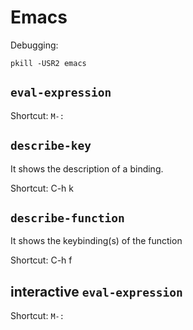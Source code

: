 # Emacs

Debugging:

```
pkill -USR2 emacs 
```

## `eval-expression`

Shortcut: `M-:`

## `describe-key`

It shows the description of a binding.

Shortcut: C-h k

## `describe-function`

It shows the keybinding(s) of the function

Shortcut: C-h f

## interactive `eval-expression`

Shortcut: `M-:`

